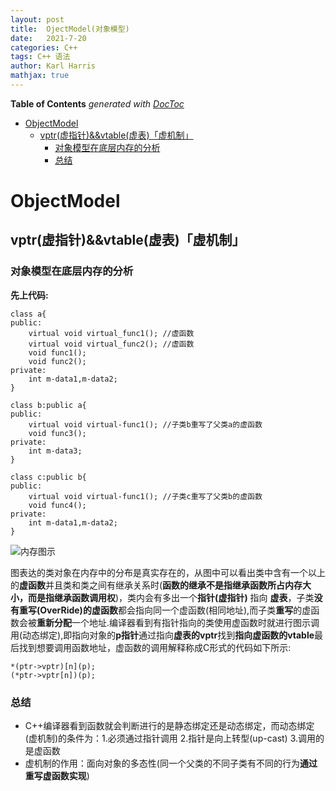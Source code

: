 ```yaml
---
layout: post
title:  OjectModel(对象模型)
date:   2021-7-20
categories: C++
tags: C++ 语法
author: Karl Harris
mathjax: true
---
```


<!-- START doctoc generated TOC please keep comment here to allow auto update -->
<!-- DON'T EDIT THIS SECTION, INSTEAD RE-RUN doctoc TO UPDATE -->
**Table of Contents**  *generated with [DocToc](https://github.com/thlorenz/doctoc)*

- [ObjectModel](#objectmodel)
  - [vptr(虚指针)&&vtable(虚表)「虚机制」](#vptr%E8%99%9A%E6%8C%87%E9%92%88vtable%E8%99%9A%E8%A1%A8%E8%99%9A%E6%9C%BA%E5%88%B6)
    - [对象模型在底层内存的分析](#%E5%AF%B9%E8%B1%A1%E6%A8%A1%E5%9E%8B%E5%9C%A8%E5%BA%95%E5%B1%82%E5%86%85%E5%AD%98%E7%9A%84%E5%88%86%E6%9E%90)
    - [总结](#%E6%80%BB%E7%BB%93)

<!-- END doctoc generated TOC please keep comment here to allow auto update -->

# ObjectModel
## vptr(虚指针)&&vtable(虚表)「虚机制」
### 对象模型在底层内存的分析

**先上代码:**
    
    class a{
    public: 
        virtual void virtual_func1(); //虚函数
        virtual void virtual_func2(); //虚函数
        void func1();
        void func2(); 
    private:
        int m-data1,m-data2;
    }

    class b:public a{
    public:
        virtual void virtual-func1(); //子类b重写了父类a的虚函数
        void func3(); 
    private:
        int m-data3;
    }

    class c:public b{
    public:
        virtual void virtual-func1(); //子类c重写了父类b的虚函数
        void func4();
    private:
        int m-data1,m-data2;
    }

![内存图示]({{"https://www.karlharris.cn/img/objectmodel.png"|absolute_url}})

图表达的类对象在内存中的分布是真实存在的，从图中可以看出类中含有一个以上的**虚函数**并且类和类之间有继承关系时(**函数的继承不是指继承函数所占内存大小，而是指继承函数调用权**)，类内会有多出一个**指针(虚指针)** 指向 **虚表**，子类**没有重写(OverRide)**的**虚函数**都会指向同一个虚函数(相同地址),而子类**重写**的虚函数会被**重新分配**一个地址.编译器看到有指针指向的类使用虚函数时就进行图示调用(动态绑定),即指向对象的**p指针**通过指向**虚表的vptr**找到**指向虚函数的vtable**最后找到想要调用函数地址，虚函数的调用解释称成C形式的代码如下所示:

    *(ptr->vptr)[n](p);
    (*ptr->vptr[n])(p);

### 总结
- C++编译器看到函数就会判断进行的是静态绑定还是动态绑定，而动态绑定(虚机制)的条件为：1.必须通过指针调用 2.指针是向上转型(up-cast) 3.调用的是虚函数
- 虚机制的作用：面向对象的多态性(同一个父类的不同子类有不同的行为**通过重写虚函数实现**)
